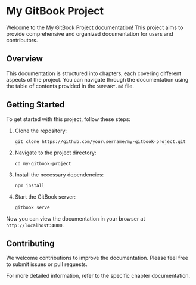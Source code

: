 # My GitBook Project

Welcome to the My GitBook Project documentation! This project aims to provide comprehensive and organized documentation for users and contributors.

## Overview

This documentation is structured into chapters, each covering different aspects of the project. You can navigate through the documentation using the table of contents provided in the `SUMMARY.md` file.

## Getting Started

To get started with this project, follow these steps:

1. Clone the repository:
   ```
   git clone https://github.com/yourusername/my-gitbook-project.git
   ```

2. Navigate to the project directory:
   ```
   cd my-gitbook-project
   ```

3. Install the necessary dependencies:
   ```
   npm install
   ```

4. Start the GitBook server:
   ```
   gitbook serve
   ```

Now you can view the documentation in your browser at `http://localhost:4000`.

## Contributing

We welcome contributions to improve the documentation. Please feel free to submit issues or pull requests.

For more detailed information, refer to the specific chapter documentation.